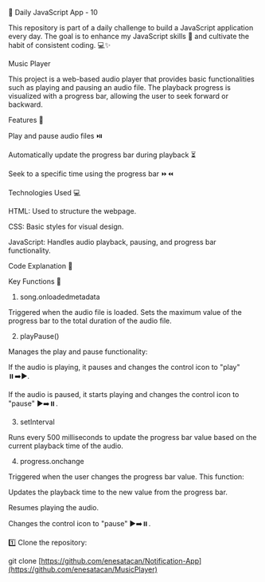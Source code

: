🚀 Daily JavaScript App - 10

This repository is part of a daily challenge to build a JavaScript application every day. The goal is to enhance my JavaScript skills 🧠 and cultivate the habit of consistent coding. 💻✨

Music Player

This project is a web-based audio player that provides basic functionalities such as playing and pausing an audio file. The playback progress is visualized with a progress bar, allowing the user to seek forward or backward.

Features 🎵

Play and pause audio files ⏯️

Automatically update the progress bar during playback ⏳

Seek to a specific time using the progress bar ⏩⏪

Technologies Used 💻

HTML: Used to structure the webpage.

CSS: Basic styles for visual design.

JavaScript: Handles audio playback, pausing, and progress bar functionality.

Code Explanation 🧩

Key Functions 📜

1. song.onloadedmetadata

Triggered when the audio file is loaded. Sets the maximum value of the progress bar to the total duration of the audio file.

2. playPause()

Manages the play and pause functionality:

If the audio is playing, it pauses and changes the control icon to "play" ⏸️➡️▶️.

If the audio is paused, it starts playing and changes the control icon to "pause" ▶️➡️⏸️.

3. setInterval

Runs every 500 milliseconds to update the progress bar value based on the current playback time of the audio.

4. progress.onchange

Triggered when the user changes the progress bar value. This function:

Updates the playback time to the new value from the progress bar.

Resumes playing the audio.

Changes the control icon to "pause" ▶️➡️⏸️.

1️⃣ Clone the repository:

git clone [https://github.com/enesatacan/Notification-App](https://github.com/enesatacan/MusicPlayer)

